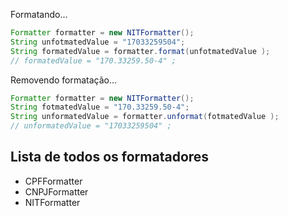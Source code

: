 Formatando...
```java
Formatter formatter = new NITFormatter();  
String unfotmatedValue = "17033259504";  
String formatedValue = formatter.format(unfotmatedValue );  
// formatedValue = "170.33259.50-4" ;  
```
Removendo formatação...
```java
Formatter formatter = new NITFormatter();  
String fotmatedValue = "170.33259.50-4";  
String unformatedValue = formatter.unformat(fotmatedValue );  
// unformatedValue = "17033259504" ;  
```

## Lista de todos os formatadores
* CPFFormatter
* CNPJFormatter
* NITFormatter